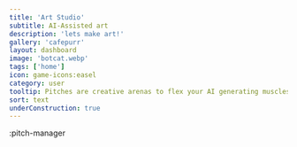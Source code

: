```yaml
---
title: 'Art Studio'
subtitle: AI-Assisted art
description: 'lets make art!'
gallery: 'cafepurr'
layout: dashboard
image: 'botcat.webp'
tags: ['home']
icon: game-icons:easel
category: user
tooltip: Pitches are creative arenas to flex your AI generating muscles. Feel free to create, share, and adopt some of your own.
sort: text
underConstruction: true
---
```


:pitch-manager
